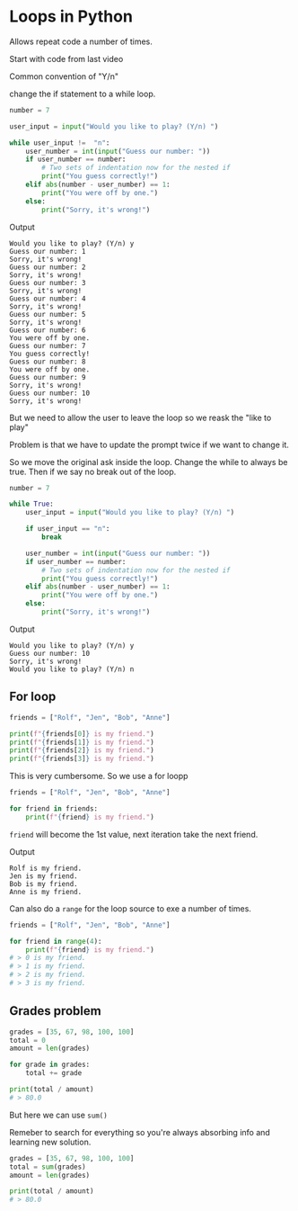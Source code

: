 # Loops in Python

Allows repeat code a number of times.

Start with code from last video

Common convention of "Y/n"

change the if statement to a while loop.

```py
number = 7

user_input = input("Would you like to play? (Y/n) ")

while user_input !=  "n":
    user_number = int(input("Guess our number: "))
    if user_number == number:
        # Two sets of indentation now for the nested if
        print("You guess correctly!")
    elif abs(number - user_number) == 1:
        print("You were off by one.")
    else:
        print("Sorry, it's wrong!")
```

Output

```
Would you like to play? (Y/n) y
Guess our number: 1
Sorry, it's wrong!
Guess our number: 2
Sorry, it's wrong!
Guess our number: 3
Sorry, it's wrong!
Guess our number: 4
Sorry, it's wrong!
Guess our number: 5
Sorry, it's wrong!
Guess our number: 6
You were off by one.
Guess our number: 7
You guess correctly!
Guess our number: 8
You were off by one.
Guess our number: 9
Sorry, it's wrong!
Guess our number: 10
Sorry, it's wrong!
```

But we need to allow the user to leave the loop so we reask the "like to play"

Problem is that we have to update the prompt twice if we want to change it.

So we move the original ask inside the loop. Change the while to always be true. Then if we say no break out of the loop.

```py
number = 7

while True:
    user_input = input("Would you like to play? (Y/n) ")

    if user_input == "n":
        break

    user_number = int(input("Guess our number: "))
    if user_number == number:
        # Two sets of indentation now for the nested if
        print("You guess correctly!")
    elif abs(number - user_number) == 1:
        print("You were off by one.")
    else:
        print("Sorry, it's wrong!")
```

Output

```
Would you like to play? (Y/n) y
Guess our number: 10
Sorry, it's wrong!
Would you like to play? (Y/n) n
```

## For loop

```py
friends = ["Rolf", "Jen", "Bob", "Anne"]

print(f"{friends[0]} is my friend.")
print(f"{friends[1]} is my friend.")
print(f"{friends[2]} is my friend.")
print(f"{friends[3]} is my friend.")
```

This is very cumbersome. So we use a for loopp

```py
friends = ["Rolf", "Jen", "Bob", "Anne"]

for friend in friends:
    print(f"{friend} is my friend.")
```

`friend` will become the 1st value, next iteration take the next friend.

Output

```
Rolf is my friend.
Jen is my friend.
Bob is my friend.
Anne is my friend.
```

Can also do a `range` for the loop source to exe a number of times.

```py
friends = ["Rolf", "Jen", "Bob", "Anne"]

for friend in range(4):
    print(f"{friend} is my friend.")
# > 0 is my friend.
# > 1 is my friend.
# > 2 is my friend.
# > 3 is my friend.
```

## Grades problem

```py
grades = [35, 67, 98, 100, 100]
total = 0
amount = len(grades)

for grade in grades:
    total += grade

print(total / amount)
# > 80.0
```

But here we can use `sum()`

Remeber to search for everything so you're always absorbing info and learning new solution.

```py
grades = [35, 67, 98, 100, 100]
total = sum(grades)
amount = len(grades)

print(total / amount)
# > 80.0
```
